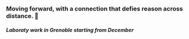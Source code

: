 ### Moving forward, with a connection that defies reason across distance. 🚀
#### *Laboraty work in Grenoble starting from December*
